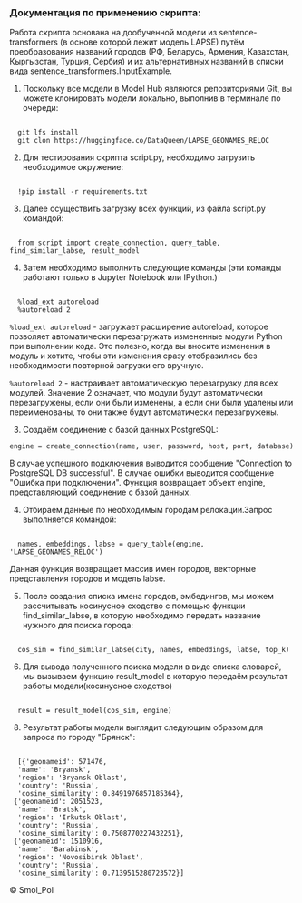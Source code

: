 ### Документация по применению скрипта:

Работа скрипта основана на дообученной модели из sentence-transformers (в основе которой лежит модель LAPSE) путём преобразования названий городов (РФ, Беларусь, Армения, Казахстан, Кыргызстан, Турция, Сербия) и их альтернативных названий в списки вида sentence_transformers.InputExample.

1. Поскольку все модели в Model Hub являются репозиториями Git, вы можете клонировать модели локально, выполнив в терминале по очереди:
 
<pre><code>
  git lfs install 
  git clon https://huggingface.co/DataQueen/LAPSE_GEONAMES_RELOC
</code></pre>

2. Для тестирования скрипта script.py, необходимо загрузить необходимое окружение:

<pre><code>
  !pip install -r requirements.txt
</code></pre>
3. Далее осуществить загрузку всех функций, из файла script.py командой:

<pre><code>
  from script import create_connection, query_table, find_similar_labse, result_model
</code></pre>

4. Затем необходимо выполнить следующие команды (эти команды работают только в Jupyter Notebook или IPython.)

<pre><code>
  %load_ext autoreload
  %autoreload 2
</code></pre>

`%load_ext autoreload` - загружает расширение autoreload, которое позволяет автоматически перезагружать измененные модули Python при выполнении кода. Это полезно, когда вы вносите изменения в модуль и хотите, чтобы эти изменения сразу отобразились без необходимости повторной загрузки его вручную.

`%autoreload 2` - настраивает автоматическую перезагрузку для всех модулей. Значение 2 означает, что модули будут автоматически перезагружены, если они были изменены, а если они были удалены или переименованы, то они также будут автоматически перезагружены.

3. Создаём соединение с базой данных PostgreSQL:

`engine = create_connection(name, user, password, host, port, database)`

В случае успешного подключения выводится сообщение "Connection to PostgreSQL DB successful". В случае ошибки выводится сообщение "Ошибка при подключении". Функция возвращает объект engine, представляющий соединение с базой данных.

4. Отбираем данные по необходимым городам релокации.Запрос выполняется командой:

<pre><code>
  names, embeddings, labse = query_table(engine, 'LAPSE_GEONAMES_RELOC')
</code></pre>

Данная функция возвращает массив имен городов, векторные представления городов и модель labse.

5. После создания  списка имена городов, эмбедингов, мы можем рассчитывать косинусное сходство с помощью функции find_similar_labse, в которую необходимо передать название нужного для поиска города:

<pre><code>
  cos_sim = find_similar_labse(city, names, embeddings, labse, top_k)
</code></pre>

6. Для вывода полученного поиска модели в виде списка словарей, мы вызываем функцию  result_model в которую передаём результат 
работы модели(косинусное сходство)

<pre><code>
  result = result_model(cos_sim, engine)
</code></pre>

 8. Результат работы модели выглядит следующим образом для запроса по городу "Брянск":

<pre><code>
  [{'geonameid': 571476,
  'name': 'Bryansk',
  'region': 'Bryansk Oblast',
  'country': 'Russia',
  'cosine_similarity': 0.8491976857185364},
 {'geonameid': 2051523,
  'name': 'Bratsk',
  'region': 'Irkutsk Oblast',
  'country': 'Russia',
  'cosine_similarity': 0.7508770227432251},
 {'geonameid': 1510916,
  'name': 'Barabinsk',
  'region': 'Novosibirsk Oblast',
  'country': 'Russia',
  'cosine_similarity': 0.7139515280723572}]
</code></pre>


<div class="footer">
  &copy; Smol_Pol
</div>
